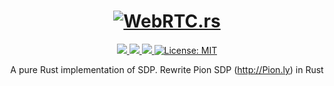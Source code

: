 <h1 align="center">
 <a href="https://webrtc.rs"><img src="https://github.com/webrtc-rs/webrtc/doc/webrtc.rs.png" alt="WebRTC.rs"></a>
 <br>
</h1>
<p align="center">
 <a href="https://github.com/webrtc-rs/util/actions"> 
  <img src="https://github.com/webrtc-rs/util/workflows/Cargo/badge.svg">
 </a> 
 <a href="https://codecov.io/gh/webrtc-rs/util"> 
  <img src="https://codecov.io/gh/webrtc-rs/util/branch/main/graph/badge.svg">
 </a>
 <a href="https://deps.rs/repo/github/webrtc-rs/util"> 
  <img src="https://deps.rs/repo/github/webrtc-rs/util/status.svg">
 </a>
 <a href="https://github.com/webrtc-rs/util/blob/master/LICENSE">
  <img src="https://img.shields.io/badge/License-MIT-yellow.svg" alt="License: MIT">
 </a>
</p>
<p align="center">
 A pure Rust implementation of SDP. Rewrite Pion SDP (<a href="http://Pion.ly">http://Pion.ly</a>) in Rust
</p>